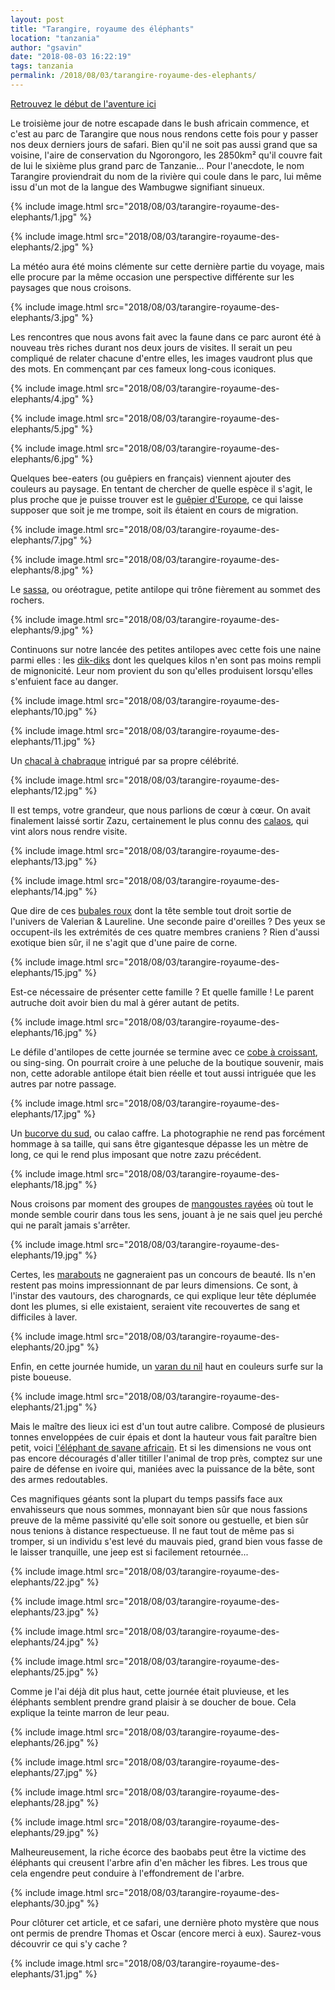 ```yaml
---
layout: post
title: "Tarangire, royaume des éléphants"
location: "tanzania"
author: "gsavin"
date: "2018-08-03 16:22:19"
tags: tanzania
permalink: /2018/08/03/tarangire-royaume-des-elephants/
---
```

[Retrouvez le début de l'aventure ici](/2018/01/14/debut-du-safari-a-manyara/)

Le troisième jour de notre escapade dans le bush africain commence, et c'est au parc de Tarangire que nous nous rendons cette fois pour y passer nos deux derniers jours de safari. Bien qu'il ne soit pas aussi grand que sa voisine, l'aire de conservation du Ngorongoro, les 2850km² qu'il couvre fait de lui le sixième plus grand parc de Tanzanie... Pour l'anecdote, le nom Tarangire proviendrait du nom de la rivière qui coule dans le parc, lui même issu d'un mot de la langue des Wambugwe signifiant sinueux.

{% include image.html src="2018/08/03/tarangire-royaume-des-elephants/1.jpg" %}

{% include image.html src="2018/08/03/tarangire-royaume-des-elephants/2.jpg" %}

La météo aura été moins clémente sur cette dernière partie du voyage, mais elle procure par la même occasion une perspective différente sur les paysages que nous croisons.

{% include image.html src="2018/08/03/tarangire-royaume-des-elephants/3.jpg" %}

Les rencontres que nous avons fait avec la faune dans ce parc auront été à nouveau très riches durant nos deux jours de visites. Il serait un peu compliqué de relater chacune d'entre elles, les images vaudront plus que des mots. En commençant par ces fameux long-cous iconiques.

{% include image.html src="2018/08/03/tarangire-royaume-des-elephants/4.jpg" %}

{% include image.html src="2018/08/03/tarangire-royaume-des-elephants/5.jpg" %}

{% include image.html src="2018/08/03/tarangire-royaume-des-elephants/6.jpg" %}

Quelques bee-eaters (ou guêpiers en français) viennent ajouter des couleurs au paysage. En tentant de chercher de quelle espèce il s'agit, le plus proche que je puisse trouver est le [guêpier d'Europe](https://fr.wikipedia.org/wiki/Gu%C3%AApier_d%27Europe), ce qui laisse supposer que soit je me trompe, soit ils étaient en cours de migration.

{% include image.html src="2018/08/03/tarangire-royaume-des-elephants/7.jpg" %}

{% include image.html src="2018/08/03/tarangire-royaume-des-elephants/8.jpg" %}

Le [sassa](https://fr.wikipedia.org/wiki/Or%C3%A9otrague), ou oréotrague, petite antilope qui trône fièrement au sommet des rochers.

{% include image.html src="2018/08/03/tarangire-royaume-des-elephants/9.jpg" %}

Continuons sur notre lancée des petites antilopes avec cette fois une naine parmi elles : les [dik-diks](https://fr.wikipedia.org/wiki/Madoqua) dont les quelques kilos n'en sont pas moins rempli de mignonicité. Leur nom provient du son qu'elles produisent lorsqu'elles s'enfuient face au danger.

{% include image.html src="2018/08/03/tarangire-royaume-des-elephants/10.jpg" %}

{% include image.html src="2018/08/03/tarangire-royaume-des-elephants/11.jpg" %}

Un [chacal à chabraque](https://fr.wikipedia.org/wiki/Chacal_%C3%A0_chabraque) intrigué par sa propre célébrité.

{% include image.html src="2018/08/03/tarangire-royaume-des-elephants/12.jpg" %}

Il est temps, votre grandeur, que nous parlions de cœur à cœur. On avait finalement laissé sortir Zazu, certainement le plus connu des [calaos](https://fr.wikipedia.org/wiki/Calao_%C3%A0_bec_rouge), qui vint alors nous rendre visite.

{% include image.html src="2018/08/03/tarangire-royaume-des-elephants/13.jpg" %}

{% include image.html src="2018/08/03/tarangire-royaume-des-elephants/14.jpg" %}

Que dire de ces [bubales roux](https://fr.wikipedia.org/wiki/Alcelaphus_buselaphus) dont la tête semble tout droit sortie de l'univers de Valerian &amp; Laureline. Une seconde paire d'oreilles ? Des yeux se occupent-ils les extrémités de ces quatre membres craniens ? Rien d'aussi exotique bien sûr, il ne s'agit que d'une paire de corne.

{% include image.html src="2018/08/03/tarangire-royaume-des-elephants/15.jpg" %}

Est-ce nécessaire de présenter cette famille ? Et quelle famille ! Le parent autruche doit avoir bien du mal à gérer autant de petits.

{% include image.html src="2018/08/03/tarangire-royaume-des-elephants/16.jpg" %}

Le défile d'antilopes de cette journée se termine avec ce [cobe à croissant](https://fr.wikipedia.org/wiki/Kobus_ellipsiprymnus), ou sing-sing. On pourrait croire à une peluche de la boutique souvenir, mais non, cette adorable antilope était bien réelle et tout aussi intriguée que les autres par notre passage.

{% include image.html src="2018/08/03/tarangire-royaume-des-elephants/17.jpg" %}

Un [bucorve du sud](https://fr.wikipedia.org/wiki/Bucorve_du_Sud), ou calao caffre. La photographie ne rend pas forcément hommage à sa taille, qui sans être gigantesque dépasse les un mètre de long, ce qui le rend plus imposant que notre zazu précédent.

{% include image.html src="2018/08/03/tarangire-royaume-des-elephants/18.jpg" %}

Nous croisons par moment des groupes de [mangoustes rayées](https://fr.wikipedia.org/wiki/Mangouste_ray%C3%A9e) où tout le monde semble courir dans tous les sens, jouant à je ne sais quel jeu perché qui ne paraît jamais s'arrêter.

{% include image.html src="2018/08/03/tarangire-royaume-des-elephants/19.jpg" %}

Certes, les [marabouts](https://fr.wikipedia.org/wiki/Marabout_d%27Afrique) ne gagneraient pas un concours de beauté. Ils n'en restent pas moins impressionnant de par leurs dimensions. Ce sont, à l'instar des vautours, des charognards, ce qui explique leur tête déplumée dont les plumes, si elle existaient, seraient vite recouvertes de sang et difficiles à laver.

{% include image.html src="2018/08/03/tarangire-royaume-des-elephants/20.jpg" %}

Enfin, en cette journée humide, un [varan du nil](https://fr.wikipedia.org/wiki/Varan_du_Nil) haut en couleurs surfe sur la piste boueuse.

{% include image.html src="2018/08/03/tarangire-royaume-des-elephants/21.jpg" %}

Mais le maître des lieux ici est d'un tout autre calibre. Composé de plusieurs tonnes enveloppées de cuir épais et dont la hauteur vous fait paraître bien petit, voici [l'éléphant de savane africain](https://fr.wikipedia.org/wiki/%C3%89l%C3%A9phant_de_savane_d%27Afrique). Et si les dimensions ne vous ont pas encore découragés d'aller titiller l'animal de trop près, comptez sur une paire de défense en ivoire qui, maniées avec la puissance de la bête, sont des armes redoutables.

Ces magnifiques géants sont la plupart du temps passifs face aux envahisseurs que nous sommes, monnayant bien sûr que nous fassions preuve de la même passivité qu'elle soit sonore ou gestuelle, et bien sûr nous tenions à distance respectueuse. Il ne faut tout de même pas si tromper, si un individu s'est levé du mauvais pied, grand bien vous fasse de le laisser tranquille, une jeep est si facilement retournée...

{% include image.html src="2018/08/03/tarangire-royaume-des-elephants/22.jpg" %}

{% include image.html src="2018/08/03/tarangire-royaume-des-elephants/23.jpg" %}

{% include image.html src="2018/08/03/tarangire-royaume-des-elephants/24.jpg" %}

{% include image.html src="2018/08/03/tarangire-royaume-des-elephants/25.jpg" %}

Comme je l'ai déjà dit plus haut, cette journée était pluvieuse, et les éléphants semblent prendre grand plaisir à se doucher de boue. Cela  explique la teinte marron de leur peau.

{% include image.html src="2018/08/03/tarangire-royaume-des-elephants/26.jpg" %}

{% include image.html src="2018/08/03/tarangire-royaume-des-elephants/27.jpg" %}

{% include image.html src="2018/08/03/tarangire-royaume-des-elephants/28.jpg" %}

{% include image.html src="2018/08/03/tarangire-royaume-des-elephants/29.jpg" %}

Malheureusement, la riche écorce des baobabs peut être la victime des éléphants qui creusent l'arbre afin d'en mâcher les fibres. Les trous que cela engendre peut conduire à l'effondrement de l'arbre.

{% include image.html src="2018/08/03/tarangire-royaume-des-elephants/30.jpg" %}

Pour clôturer cet article, et ce safari, une dernière photo mystère que nous ont permis de prendre Thomas et Oscar (encore merci à eux). Saurez-vous découvrir ce qui s'y cache ?

{% include image.html src="2018/08/03/tarangire-royaume-des-elephants/31.jpg" %}

